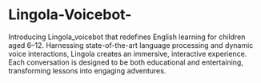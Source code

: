 # Lingola-Voicebot-
Introducing Lingola_voicebot that redefines English learning for children aged 6–12. Harnessing state-of-the-art language processing and dynamic voice interactions, Lingola creates an immersive, interactive experience. Each conversation is designed to be both educational and entertaining, transforming lessons into engaging adventures.
